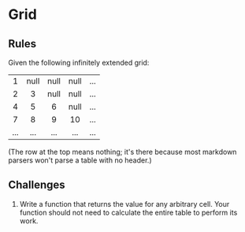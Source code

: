 # Grid

## Rules
Given the following infinitely extended grid:

|      |      |      |      |      |
| :--: | :--: | :--: | :--: | :--: |
|   1  | null | null | null | ...  |
|   2  |   3  | null | null | ...  |
|   4  |   5  |   6  | null | ...  |
|   7  |   8  |   9  |  10  | ...  |
|  ... |  ... |  ... |  ... | ...  |

(The row at the top means nothing; it's there because most markdown parsers won't parse a table with no header.)

## Challenges

1. Write a function that returns the value for any arbitrary cell. Your function should not need to calculate the entire table to perform its work.
